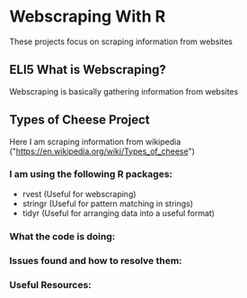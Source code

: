 # Webscraping With R
These projects focus on scraping information from websites

## ELI5 What is Webscraping?
Webscraping is basically gathering information from websites

## Types of Cheese Project
Here I am scraping information from wikipedia ("https://en.wikipedia.org/wiki/Types_of_cheese")

### I am using the following R packages:
* rvest (Useful for webscraping)
* stringr (Useful for pattern matching in strings)
* tidyr (Useful for arranging data into a useful format)

### What the code is doing:

### Issues found and how to resolve them:

### Useful Resources: